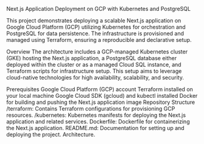 Next.js Application Deployment on GCP with Kubernetes and PostgreSQL

This project demonstrates deploying a scalable Next.js application on Google Cloud Platform (GCP) utilizing Kubernetes for orchestration and PostgreSQL for data persistence. The infrastructure is provisioned and managed using Terraform, ensuring a reproducible and declarative setup.

Overview
The architecture includes a GCP-managed Kubernetes cluster (GKE) hosting the Next.js application, a PostgreSQL database either deployed within the cluster or as a managed Cloud SQL instance, and Terraform scripts for infrastructure setup. This setup aims to leverage cloud-native technologies for high availability, scalability, and security.

Prerequisites
Google Cloud Platform (GCP) account
Terraform installed on your local machine
Google Cloud SDK (gcloud) and kubectl installed
Docker for building and pushing the Next.js application image
Repository Structure
/terraform: Contains Terraform configurations for provisioning GCP resources.
/kubernetes: Kubernetes manifests for deploying the Next.js application and related services.
Dockerfile: Dockerfile for containerizing the Next.js application.
README.md: Documentation for setting up and deploying the project.
Architecture.